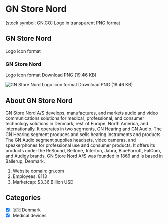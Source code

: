 # GN Store Nord
 (stock symbol: GN.CO) Logo in transparent PNG format

## GN Store Nord
 Logo icon format

### GN Store Nord
 Logo icon format Download PNG (19.46 KB)

![GN Store Nord
 Logo icon format Download PNG (19.46 KB)](/img/orig/GN.CO-756961ea.png)

## About GN Store Nord


GN Store Nord A/S develops, manufactures, and markets audio and video communications solutions for medical, professional, and consumer technology solutions in Denmark, rest of Europe, North America, and internationally. It operates in two segments, GN Hearing and GN Audio. The GN Hearing segment produces and sells hearing instruments and products. The GN Audio segment supplies headsets, video cameras, and speakerphones for professional use and consumer products. It offers its products under the ReSound, Beltone, Interton, Jabra, BlueParrott, FalCom, and Audigy brands. GN Store Nord A/S was founded in 1869 and is based in Ballerup, Denmark.

1. Website domain: gn.com
2. Employees: 8113
3. Marketcap: $3.36 Billion USD


## Categories
- [x] 🇩🇰 Denmark
- [x] Medical devices
